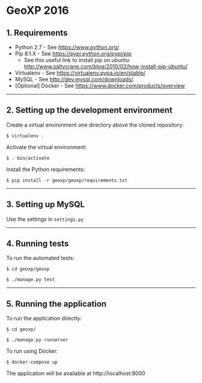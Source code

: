 # GeoXP 2016

## 1. Requirements

* Python 2.7 - See https://www.python.org/
* Pip 8.1.X - See https://pypi.python.org/pypi/pip
    * See this useful link to install pip on ubuntu: http://www.saltycrane.com/blog/2010/02/how-install-pip-ubuntu/
* Virtualenv - See https://virtualenv.pypa.io/en/stable/
* MySQL - See http://dev.mysql.com/downloads/
* [Optional] Docker - See https://www.docker.com/products/overview

---------------------
## 2. Setting up the development environment

Create a virtual environment one directory above the cloned repository:

`$ virtualenv .`

Activate the virtual environment:

`$ . bin/activate`

Install the Python requirements:

`$ pip install -r geoxp/geoxp/requirements.txt`

-----------------------
## 3. Setting up MySQL

Use the settings in `settings.py`

-----------------------
## 4. Running tests

To run the automated tests:

`$ cd geoxp/geoxp`

`$ ./manage.py test`

-----------------------
## 5. Running the application

To run the application directly:

`$ cd geoxp/`

`$ ./manage.py runserver`

To run using Docker:

`$ docker-compose up`


The application will be available at http://localhost:8000